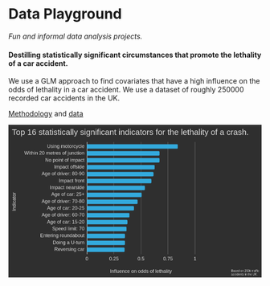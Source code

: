 # Data Playground
_Fun and informal data analysis projects._


#### Destilling statistically significant circumstances that promote the lethality of a car accident.

We use a GLM approach to find covariates that have a high influence on the odds of lethality in a car accident. We use a dataset of roughly 250000 recorded car accidents in the UK.

[Methodology](/AccidentsUK/Analysis.pdf) and [data](https://data.gov.uk/dataset/cb7ae6f0-4be6-4935-9277-47e5ce24a11f/road-safety-data)

![Result](/AccidentsUK/chart.png)
